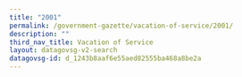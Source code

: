 ```yaml
---
title: "2001"
permalink: /government-gazette/vacation-of-service/2001/
description: ""
third_nav_title: Vacation of Service
layout: datagovsg-v2-search
datagovsg-id: d_1243b8aaf6e55aed82555ba468a8be2a
---
```

